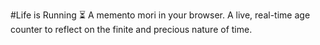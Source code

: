 #Life is Running ⏳
A memento mori in your browser. A live, real-time age counter to reflect on the finite and precious nature of time.
